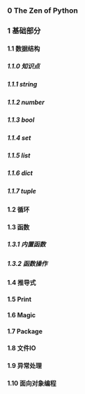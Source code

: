 ### 0 The Zen of Python
### 1 基础部分
#### 1.1 数据结构
##### 1.1.0 知识点
##### 1.1.1 string
##### 1.1.2 number
##### 1.1.3 bool
##### 1.1.4 set
##### 1.1.5 list
##### 1.1.6 dict
##### 1.1.7 tuple
#### 1.2 循环
#### 1.3 函数
##### 1.3.1 内置函数
##### 1.3.2 函数操作
#### 1.4 推导式
#### 1.5 Print
#### 1.6 Magic
#### 1.7 Package
#### 1.8 文件IO
#### 1.9 异常处理
#### 1.10 面向对象编程
